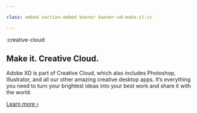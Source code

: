 ```yaml
---

class: embed section-embed banner banner-xd-make-it-cc

---
```


:creative-cloud:

## Make it. Creative Cloud.

Adobe XD is part of Creative Cloud, which also includes Photoshop, Illustrator, and all our other amazing creative desktop apps. It’s everything you need to turn your brightest ideas into your best work and share it with the world.

[Learn more ›](https://www.adobe.com/creativecloud.html?promoid=759X6WJS&mv=other)
